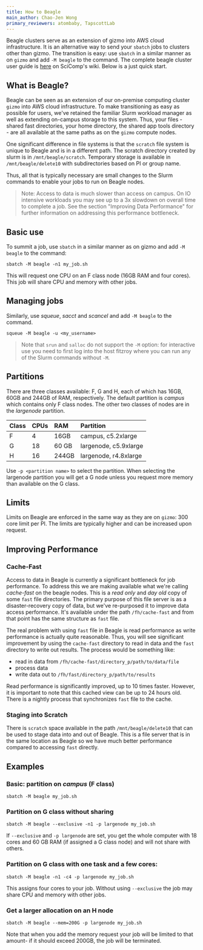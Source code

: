 ```yaml
---
title: How to Beagle
main_author: Chao-Jen Wong
primary_reviewers: atombaby, TapscottLab
---
```


Beagle clusters serve as an extension of gizmo into AWS cloud infrastructure.
It is an alternative way to send your `sbatch` jobs to clusters other than gizmo.
The transition is easy: use `sbatch` in a similar manner as on `gizmo` and add
`-M beagle` to the command. The complete beagle cluster user guide is
[here](https://teams.fhcrc.org/sites/citwiki/SciComp/Pages/beagle%20Cluster%20User%20Guide.aspx) on SciComp's wiki. Below is a just quick start.

## What is Beagle?

Beagle can be seen as an extension of our on-premise computing cluster `gizmo` into AWS cloud infrastructure.  To make transitioning as easy as possible for users, we've retained
the familiar Slurm workload manager as well as extending on-campus storage to
this system.  Thus, your files - shared fast directories, your home directory,
the shared app tools directory - are all available at the same paths as on the
`gizmo` compute nodes.

One significant difference in file systems is that the `scratch` file system is
unique to Beagle and is in a different path.  The scratch directory created by
slurm is in `/mnt/beagle/scratch`.  Temporary storage is available in
`/mnt/beagle/delete10` with subdirectories based on PI or group name.

Thus, all that is typically necessary are small changes to the Slurm commands to
enable your jobs to run on Beagle nodes.

>Note:  Access to data is much slower than access on campus.  On IO intensive workloads you may see up to a 3x slowdown on overall time to complete a job. See the section "Improving Data Performance" for further information on addressing this performance bottleneck.

## Basic use

To summit a job, use `sbatch` in a similar manner as on gizmo and add `-M beagle` to the command:

```
sbatch -M beagle -n1 my_job.sh
```

This will request one CPU on an F class node (16GB RAM and four cores).  This job will share CPU and memory with other jobs.

## Managing jobs

Similarly, use _squeue_, _sacct_ and _scancel_ and add `-M beagle` to the command.

```
squeue -M beagle -u <my_username>
```

> Note that `srun` and `salloc` do not support the `-M` option: for interactive
use you need to first log into the host fitzroy where you can run any of the
Slurm commands without `-M`.

## Partitions

There are three classes available: F, G  and H, each of which has 16GB, 60GB
and 244GB of RAM, respectively. The default partition is _campus_ which
contains only F class nodes.  The other two classes of nodes are in the
_largenode_ partition.

| Class |CPUs | RAM   | Partition             |
|:------|:----|:------|:----------------------|
|F      | 4   | 16GB  | campus, c5.2xlarge    |
|G      | 18  | 60 GB | largenode, c5.9xlarge |
|H      | 16  | 244GB | largenode, r4.8xlarge |

Use `-p <partition name>` to select the partition.  When selecting the
largenode partition you will get a G node unless you request more memory than
available on the G class.

## Limits

Limits on Beagle are enforced in the same way as they are on `gizmo`: 300 core
limit per PI.  The limits are typically higher and can be increased upon
request.

## Improving Performance

### Cache-Fast

Access to data in Beagle is currently a significant bottleneck
for job performance.  To address this we are making available what we're
calling _cache-fast_ on the beagle nodes.  This is a _read only_ and _day old_
copy of some `fast` file directories.  The primary purpose of this file server is
as a disaster-recovery copy of data, but we've re-purposed it to improve data
access performance.  It's available under the path `/fh/cache-fast` and from that
point has the same structure as `fast` file.

The real problem with using `fast` file in Beagle is read performance as write
performance is actually quite reasonable.  Thus, you will see significant
improvement by using the `cache-fast` directory to read in data and the `fast`
directory to write out results.  The process would be something like:

 - read in data from `/fh/cache-fast/directory_p/path/to/data/file`
 - process data
 - write data out to `/fh/fast/directory_p/path/to/results`

Read performance is significantly improved, up to 10 times faster.  However, it
is important to note that this cached view can be up to 24 hours old.  There is
a nightly process that synchronizes `fast` file to the cache.

### Staging into Scratch

There is `scratch` space available in the path `/mnt/beagle/delete10` that can be
used to stage data into and out of Beagle.  This is a file server that is in
the same location as Beagle so we have much better performance compared to
accessing `fast` directly.


## Examples

### Basic: partition on _campus_  (F class)

```
sbatch -M beagle my_job.sh
```

### Partition on G class without sharing

```
sbatch -M beagle --exclusive -n1 -p largenode my_job.sh
```

If `--exclusive` and `-p largenode` are set, you get the whole computer with 18
cores and 60 GB RAM (if assigned a G class node) and will not share with
others.

### Partition on G class with one task and a few cores:

```
sbatch -M beagle -n1 -c4 -p largenode my_job.sh
```

This assigns four cores to your job.  Without using `--exclusive` the job may share CPU and memory with other jobs.

### Get a larger allocation on an H node

```
sbatch -M beagle --mem=200G -p largenode my_job.sh
```

Note that when you add the memory request your job will be limited to that amount- if it should exceed 200GB, the job will be terminated.
